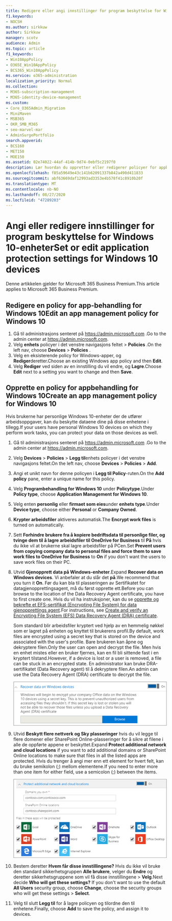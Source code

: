 ```yaml
---
title: Redigere eller angi innstillinger for program beskyttelse for Windows 10-enheter
f1.keywords:
- NOCSH
ms.author: sirkkuw
author: Sirkkuw
manager: scotv
audience: Admin
ms.topic: article
f1_keywords:
- Win10AppPolicy
- O365E_Win10AppPolicy
- BCS365_Win10AppPolicy
ms.service: o365-administration
localization_priority: Normal
ms.collection:
- M365-subscription-management
- M365-identity-device-management
ms.custom:
- Core_O365Admin_Migration
- MiniMaven
- MSB365
- OKR_SMB_M365
- seo-marvel-mar
- AdminSurgePortfolio
search.appverid:
- BCS160
- MET150
- MOE150
ms.assetid: 02e74022-44af-414b-9d74-0ebf5c2197f0
description: Lær hvordan du oppretter eller redigerer policyer for appbehandling og beskytter arbeids filer på brukernes personlige Windows 10-enheter.
ms.openlocfilehash: f85a59649e43c141b62091337b842a490d411833
ms.sourcegitcommit: abf63669daf12993ad3353e4b578f41c8910b20f
ms.translationtype: MT
ms.contentlocale: nb-NO
ms.lasthandoff: 08/27/2020
ms.locfileid: "47289203"
---
```

# <a name="set-or-edit-application-protection-settings-for-windows-10-devices"></a><span data-ttu-id="bed68-103">Angi eller redigere innstillinger for program beskyttelse for Windows 10-enheter</span><span class="sxs-lookup"><span data-stu-id="bed68-103">Set or edit application protection settings for Windows 10 devices</span></span>

<span data-ttu-id="bed68-104">Denne artikkelen gjelder for Microsoft 365 Business Premium.</span><span class="sxs-lookup"><span data-stu-id="bed68-104">This article applies to Microsoft 365 Business Premium.</span></span>

## <a name="edit-an-app-management-policy-for-windows-10"></a><span data-ttu-id="bed68-105">Redigere en policy for app-behandling for Windows 10</span><span class="sxs-lookup"><span data-stu-id="bed68-105">Edit an app management policy for Windows 10</span></span>

1. <span data-ttu-id="bed68-106">Gå til administrasjons senteret på <a href="https://go.microsoft.com/fwlink/p/?linkid=837890" target="_blank">https://admin.microsoft.com</a> .</span><span class="sxs-lookup"><span data-stu-id="bed68-106">Go to the admin center at <a href="https://go.microsoft.com/fwlink/p/?linkid=837890" target="_blank">https://admin.microsoft.com</a>.</span></span>     
2. <span data-ttu-id="bed68-107">Velg **enhets** policyer i det venstre navigasjons feltet \> **Policies** .</span><span class="sxs-lookup"><span data-stu-id="bed68-107">On the left nav, choose **Devices** \> **Policies** .</span></span>
1. <span data-ttu-id="bed68-108">Velg en eksisterende policy for Windows-apper, og **Rediger**deretter.</span><span class="sxs-lookup"><span data-stu-id="bed68-108">Choose an existing Windows app policy and then **Edit**.</span></span>
1. <span data-ttu-id="bed68-109">Velg **Rediger** ved siden av en innstilling du vil endre, og **Lagre**.</span><span class="sxs-lookup"><span data-stu-id="bed68-109">Choose **Edit** next to a setting you want to change and then **Save**.</span></span>

## <a name="create-an-app-management-policy-for-windows-10"></a><span data-ttu-id="bed68-110">Opprette en policy for appbehandling for Windows 10</span><span class="sxs-lookup"><span data-stu-id="bed68-110">Create an app management policy for Windows 10</span></span>

<span data-ttu-id="bed68-111">Hvis brukerne har personlige Windows 10-enheter der de utfører arbeidsoppgaver, kan du beskytte dataene dine på disse enhetene i tillegg.</span><span class="sxs-lookup"><span data-stu-id="bed68-111">If your users have personal Windows 10 devices on which they perform work tasks, you can protect your data on those devices as well.</span></span>
  
1. <span data-ttu-id="bed68-112">Gå til administrasjons senteret på <a href="https://go.microsoft.com/fwlink/p/?linkid=837890" target="_blank">https://admin.microsoft.com</a> .</span><span class="sxs-lookup"><span data-stu-id="bed68-112">Go to the admin center at <a href="https://go.microsoft.com/fwlink/p/?linkid=837890" target="_blank">https://admin.microsoft.com</a>.</span></span> 
2. <span data-ttu-id="bed68-113">Velg **Devices** \> **Policies** \> **Legg til**enhets policyer i det venstre navigasjons feltet.</span><span class="sxs-lookup"><span data-stu-id="bed68-113">On the left nav, choose **Devices** \> **Policies** \> **Add**.</span></span>
3. <span data-ttu-id="bed68-114">Angi et unikt navn for denne policyen i **Legg til Policy**-ruten.</span><span class="sxs-lookup"><span data-stu-id="bed68-114">On the **Add policy** pane, enter a unique name for this policy.</span></span> 
4. <span data-ttu-id="bed68-115">Velg **Programbehandling for Windows 10** under **Policytype**.</span><span class="sxs-lookup"><span data-stu-id="bed68-115">Under **Policy type**, choose **Application Management for Windows 10**.</span></span>
5. <span data-ttu-id="bed68-116">Velg enten **personlig** eller **firmaet som eies**under **enhets type**.</span><span class="sxs-lookup"><span data-stu-id="bed68-116">Under **Device type**, choose either **Personal** or **Company Owned**.</span></span>
6. <span data-ttu-id="bed68-117">**Krypter arbeidsfiler** aktiveres automatisk.</span><span class="sxs-lookup"><span data-stu-id="bed68-117">The **Encrypt work files** is turned on automatically.</span></span> 
7. <span data-ttu-id="bed68-118">Sett **Forhindre brukere fra å kopiere bedriftsdata til personlige filer, og tvinge dem til å lagre arbeidsfiler til OneDrive for Business** til **På** hvis du ikke vil at brukerne skal lagre arbeidsfiler på PCen.</span><span class="sxs-lookup"><span data-stu-id="bed68-118">Set **Prevent users from copying company data to personal files and force them to save work files to OneDrive for Business** to **On** if you don't want the users to save work files on their PC.</span></span> 
9. <span data-ttu-id="bed68-119">Utvid **Gjenopprett data på Windows-enheter**.</span><span class="sxs-lookup"><span data-stu-id="bed68-119">Expand **Recover data on Windows devices**.</span></span> <span data-ttu-id="bed68-120">Vi anbefaler at du slår det **på**.</span><span class="sxs-lookup"><span data-stu-id="bed68-120">We recommend that you turn it **On**.</span></span>
    <span data-ttu-id="bed68-121">Før du kan bla til plasseringen av Sertifikatet for datagjenopprettingsagent, må du først opprette ett.</span><span class="sxs-lookup"><span data-stu-id="bed68-121">Before you can browse to the location of the Data Recovery Agent certificate, you have to first create one.</span></span> <span data-ttu-id="bed68-122">Hvis du vil ha instruksjoner, kan du se [opprette og bekrefte et EFS-sertifikat (Encrypting File System) for data gjenopprettings agent](https://go.microsoft.com/fwlink/p/?linkid=853700).</span><span class="sxs-lookup"><span data-stu-id="bed68-122">For instructions, see [Create and verify an Encrypting File System (EFS) Data Recovery Agent (DRA) certificate](https://go.microsoft.com/fwlink/p/?linkid=853700).</span></span>
    
    <span data-ttu-id="bed68-123">Som standard blir arbeidsfiler kryptert ved hjelp av en hemmelig nøkkel som er lagret på enheten og knyttet til brukerens profil.</span><span class="sxs-lookup"><span data-stu-id="bed68-123">By default, work files are encrypted using a secret key that is stored on the device and associated with the user's profile.</span></span> <span data-ttu-id="bed68-124">Bare brukeren kan åpne og dekryptere filen.</span><span class="sxs-lookup"><span data-stu-id="bed68-124">Only the user can open and decrypt the file.</span></span> <span data-ttu-id="bed68-125">Men hvis en enhet mistes eller en bruker fjernes, kan en fil bli sittende fast i en kryptert tilstand.</span><span class="sxs-lookup"><span data-stu-id="bed68-125">However, if a device is lost or a user is removed, a file can be stuck in an encrypted state.</span></span> <span data-ttu-id="bed68-126">En administrator kan bruke DRA-sertifikatet (Data Recovery agent) til å dekryptere filen.</span><span class="sxs-lookup"><span data-stu-id="bed68-126">An admin can use the Data Recovery Agent (DRA) certificate to decrypt the file.</span></span>
    
    ![Browse to Data Recovery Agent certificate.](../media/7d7d664f-b72f-4293-a3e7-d0fa7371366c.png)
  
10. <span data-ttu-id="bed68-128">Utvid **Beskytt flere nettverk og Sky plasseringer** hvis du vil legge til flere domener eller SharePoint Online-plasseringer for å sikre at filene i alle de oppførte appene er beskyttet.</span><span class="sxs-lookup"><span data-stu-id="bed68-128">Expand **Protect additional network and cloud locations** if you want to add additional domains or SharePoint Online locations to make sure that files in all the listed apps are protected.</span></span> <span data-ttu-id="bed68-129">Hvis du trenger å angi mer enn ett element for hvert felt, kan du bruke semikolon (;) mellom elementene.</span><span class="sxs-lookup"><span data-stu-id="bed68-129">If you need to enter more than one item for either field, use a semicolon (;) between the items.</span></span>
    
    ![Expand Protect additional network and cloud locations, and enter domains or SharePoint Online sites you own.](../media/7afaa0c7-ba53-456d-8c61-312c45e09625.png)
  
11. <span data-ttu-id="bed68-p104">Bestem deretter **Hvem får disse innstillingene?** Hvis du ikke vil bruke den standard sikkerhetsgruppen **Alle brukere**, velger du **Endre** og deretter sikkerhetsgruppene som vil få disse innstillingene \> **Velg**.</span><span class="sxs-lookup"><span data-stu-id="bed68-p104">Next decide **Who will get these settings?** If you don't want to use the default **All Users** security group, choose **Change**, choose the security groups who will get these settings \> **Select**.</span></span>
12. <span data-ttu-id="bed68-133">Velg til slutt **Legg til** for å lagre policyen og tilordne den til enhetene.</span><span class="sxs-lookup"><span data-stu-id="bed68-133">Finally, choose **Add** to save the policy, and assign it to devices.</span></span> 
